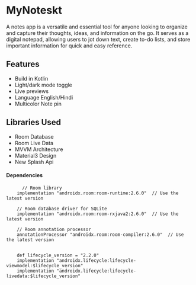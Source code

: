 # MyNoteskt

A notes app is a versatile and essential tool for anyone looking to organize and capture their thoughts, ideas, and information on the go. It serves as a digital notepad, allowing users to jot down text, create to-do lists, and store important information for quick and easy reference.


## Features

- Build in Kotlin
- Light/dark mode toggle
- Live previews
- Language English/Hindi
- Multicolor Note pin


## Libraries Used
- Room Database
- Room Live Data
- MVVM Architecture
- Material3 Design
- New Splash Api

#### Dependencies 

```
      // Room library
    implementation "androidx.room:room-runtime:2.6.0"  // Use the latest version

    // Room database driver for SQLite
    implementation "androidx.room:room-rxjava2:2.6.0"  // Use the latest version

    // Room annotation processor
    annotationProcessor "androidx.room:room-compiler:2.6.0"  // Use the latest version


    def lifecycle_version = "2.2.0"
    implementation "androidx.lifecycle:lifecycle-viewmodel:$lifecycle_version"
    implementation "androidx.lifecycle:lifecycle-livedata:$lifecycle_version"
```
